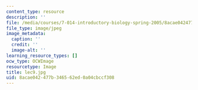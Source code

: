 ```yaml
---
content_type: resource
description: ''
file: /media/courses/7-014-introductory-biology-spring-2005/8acae042477b346562ed0a04cbccf308_lec9.jpg
file_type: image/jpeg
image_metadata:
  caption: ''
  credit: ''
  image-alt: ''
learning_resource_types: []
ocw_type: OCWImage
resourcetype: Image
title: lec9.jpg
uid: 8acae042-477b-3465-62ed-0a04cbccf308
---
```

